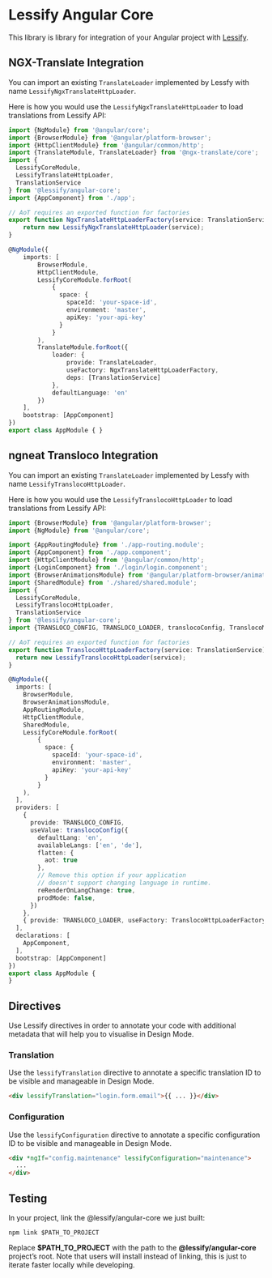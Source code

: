 # Lessify Angular Core

This library is library for integration of your Angular project with [Lessify](https://lessify.io/).

## NGX-Translate Integration

You can import an existing `TranslateLoader` implemented by Lessfy with name `LessifyNgxTranslateHttpLoader`.

Here is how you would use the `LessifyNgxTranslateHttpLoader` to load translations from Lessify API:

```ts
import {NgModule} from '@angular/core';
import {BrowserModule} from '@angular/platform-browser';
import {HttpClientModule} from '@angular/common/http';
import {TranslateModule, TranslateLoader} from '@ngx-translate/core';
import {
  LessifyCoreModule,
  LessifyTranslateHttpLoader,
  TranslationService
} from '@lessify/angular-core';
import {AppComponent} from './app'; 

// AoT requires an exported function for factories
export function NgxTranslateHttpLoaderFactory(service: TranslationService) {
    return new LessifyNgxTranslateHttpLoader(service);
}

@NgModule({
    imports: [
        BrowserModule,
        HttpClientModule,
        LessifyCoreModule.forRoot(
            {
              space: {
                spaceId: 'your-space-id',
                environment: 'master',
                apiKey: 'your-api-key'
              }
            }
        ),
        TranslateModule.forRoot({
            loader: {
                provide: TranslateLoader,
                useFactory: NgxTranslateHttpLoaderFactory,
                deps: [TranslationService]
            },
            defaultLanguage: 'en'
        })
    ],
    bootstrap: [AppComponent]
})
export class AppModule { }
```

## ngneat Transloco Integration

You can import an existing `TranslateLoader` implemented by Lessfy with name `LessifyTranslocoHttpLoader`.

Here is how you would use the `LessifyTranslocoHttpLoader` to load translations from Lessify API:

```ts
import {BrowserModule} from '@angular/platform-browser';
import {NgModule} from '@angular/core';

import {AppRoutingModule} from './app-routing.module';
import {AppComponent} from './app.component';
import {HttpClientModule} from '@angular/common/http';
import {LoginComponent} from './login/login.component';
import {BrowserAnimationsModule} from '@angular/platform-browser/animations';
import {SharedModule} from './shared/shared.module';
import {
  LessifyCoreModule,
  LessifyTranslocoHttpLoader,
  TranslationService
} from '@lessify/angular-core';
import {TRANSLOCO_CONFIG, TRANSLOCO_LOADER, translocoConfig, TranslocoModule} from '@ngneat/transloco';

// AoT requires an exported function for factories
export function TranslocoHttpLoaderFactory(service: TranslationService) {
  return new LessifyTranslocoHttpLoader(service);
}

@NgModule({
  imports: [
    BrowserModule,
    BrowserAnimationsModule,
    AppRoutingModule,
    HttpClientModule,
    SharedModule,
    LessifyCoreModule.forRoot(
        {
          space: {
            spaceId: 'your-space-id',
            environment: 'master',
            apiKey: 'your-api-key'
          }
        }
    ),
  ],
  providers: [
    {
      provide: TRANSLOCO_CONFIG,
      useValue: translocoConfig({
        defaultLang: 'en',
        availableLangs: ['en', 'de'],
        flatten: {
          aot: true
        },
        // Remove this option if your application
        // doesn't support changing language in runtime.
        reRenderOnLangChange: true,
        prodMode: false,
      })
    },
    { provide: TRANSLOCO_LOADER, useFactory: TranslocoHttpLoaderFactory, deps: [TranslationService]}
  ],
  declarations: [
    AppComponent,
  ],
  bootstrap: [AppComponent]
})
export class AppModule {
}
```

## Directives

Use Lessify directives in order to annotate your code with additional metadata that will help you to visualise in Design Mode.

### Translation

Use the ``lessifyTranslation`` directive to annotate a specific translation ID to be visible and manageable in Design Mode.

```html
<div lessifyTranslation="login.form.email">{{ ... }}</div>
```

### Configuration

Use the ``lessifyConfiguration`` directive to annotate a specific configuration ID to be visible and manageable in Design Mode.

```html
<div *ngIf="config.maintenance" lessifyConfiguration="maintenance">
  ...
</div>
```

## Testing
In your project, link the @lessify/angular-core we just built:

``npm link $PATH_TO_PROJECT``

Replace **$PATH_TO_PROJECT** with the path to the **@lessify/angular-core** project’s root.
Note that users will install instead of linking, this is just to iterate faster locally while developing.
